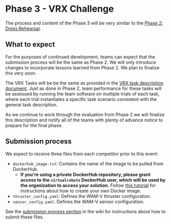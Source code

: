 # Phase 3 - VRX Challenge #
The process and content of the Phase 3 will be very similar to the [Phase 2: Dress Rehearsal](https://bitbucket.org/osrf/vrx/wiki/events/19/dress_rehearsal).

## What to expect ##

For the purposes of continued development, teams can expect that the submission process will be the same as Phase 2.  We will only introduce changes to incorporate lessons learned from Phase 2.  We plan to finalize this very soon.

The VRX Tasks will be be the same as provided in the [VRX task description document](https://bitbucket.org/osrf/vrx/wiki/documentation).  Just as done in Phase 2, team performance for these tasks will be assessed by running the team software on multiple trials of each task, where each trial instantiates a specific task scenario consistent with the general task description.

As we continue to work through the evaluation from Phase 2 we will finalize this description and notify all of the teams with plenty of advance notice to prepare for the final phase.

## Submission process

We expect to receive three files from each competitor prior to this event: 

* `dockerhub_image.txt`: Contains the name of the image to be pulled from DockerHub. 
    * **If you're using a private DockerHub repository, please grant access to the `virtualrobotx` DockerHub user, which will be used by the organization to access your solution.** Follow [this tutorial](https://bitbucket.org/osrf/vrx/wiki/tutorials/Creating%20a%20Dockerhub%20image%20for%20submission) for instructions about how to create your own Docker image.
* `thruster_config.yaml`: Defines the WAM-V thruster configuration.
* `sensor_config.yaml`: Defines the WAM-V sensor configuration.

See the [submission process section](https://bitbucket.org/osrf/vrx/wiki/submission_process) in the wiki for instructions about how to submit these files.